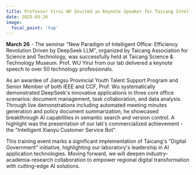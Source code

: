 ```yaml
---
title: Professor Yirui WU Invited as Keynote Speaker for Taicang Intelligent Office Seminar
date: 2025-03-26
image:
  focal_point: 'top'
---
```


**March 26** - The seminar "New Paradigm of Intelligent Office: Efficiency Revolution Driven by DeepSeek LLM", organized by Taicang Association for Science and Technology, was successfully held at Taicang Science & Technology Museum. Prof. WU Yirui from our lab delivered a keynote speech to over 50 technology professionals.
<!--more-->

As an awardee of Jiangsu Provincial Youth Talent Support Program and Senior Member of both IEEE and CCF, Prof. Wu systematically demonstrated DeepSeek's innovative applications in three core office scenarios: document management, task collaboration, and data analysis. Through live demonstrations including automated meeting minutes generation and policy document summarization, he showcased breakthrough AI capabilities in semantic search and version control. A highlight was the presentation of our lab's commercialized achievement - the "Intelligent Xianyu Customer Service Bot".

This training event marks a significant implementation of Taicang's "Digital Government" initiative, highlighting our laboratory's leadership in AI application technologies. Moving forward, we will deepen industry-academia-research collaboration to empower regional digital transformation with cutting-edge AI solutions.
